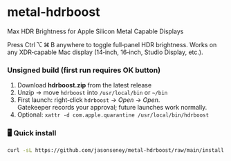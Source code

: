 # metal-hdrboost
Max HDR Brightness for Apple Silicon Metal Capable Displays

Press Ctrl ⌥ ⌘ B anywhere to toggle full‑panel HDR brightness.
Works on any XDR‑capable Mac display (14‑inch, 16‑inch, Studio Display, etc.).

### Unsigned build (first run requires OK button)

1. Download **hdrboost.zip** from the latest release  
2. Unzip → move `hdrboost` into `/usr/local/bin` or `~/bin`  
3. First launch: right‑click `hdrboost` → *Open* → *Open*.  
   Gatekeeper records your approval; future launches work normally.
4. Optional: `xattr -d com.apple.quarantine /usr/local/bin/hdrboost`


### 🖥  Quick install

```zsh
curl -sL https://github.com/jasonseney/metal-hdrboost/raw/main/install.sh | zsh
```

